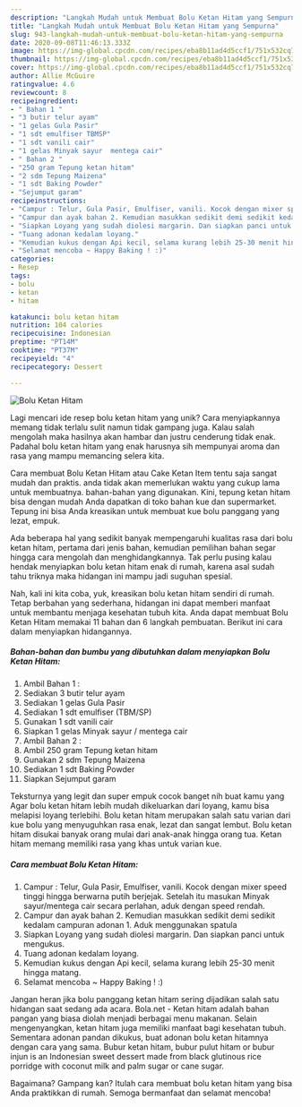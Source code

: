 ```yaml
---
description: "Langkah Mudah untuk Membuat Bolu Ketan Hitam yang Sempurna"
title: "Langkah Mudah untuk Membuat Bolu Ketan Hitam yang Sempurna"
slug: 943-langkah-mudah-untuk-membuat-bolu-ketan-hitam-yang-sempurna
date: 2020-09-08T11:46:13.333Z
image: https://img-global.cpcdn.com/recipes/eba8b11ad4d5ccf1/751x532cq70/bolu-ketan-hitam-foto-resep-utama.jpg
thumbnail: https://img-global.cpcdn.com/recipes/eba8b11ad4d5ccf1/751x532cq70/bolu-ketan-hitam-foto-resep-utama.jpg
cover: https://img-global.cpcdn.com/recipes/eba8b11ad4d5ccf1/751x532cq70/bolu-ketan-hitam-foto-resep-utama.jpg
author: Allie McGuire
ratingvalue: 4.6
reviewcount: 8
recipeingredient:
- " Bahan 1 "
- "3 butir telur ayam"
- "1 gelas Gula Pasir"
- "1 sdt emulfiser TBMSP"
- "1 sdt vanili cair"
- "1 gelas Minyak sayur  mentega cair"
- " Bahan 2 "
- "250 gram Tepung ketan hitam"
- "2 sdm Tepung Maizena"
- "1 sdt Baking Powder"
- "Sejumput garam"
recipeinstructions:
- "Campur : Telur, Gula Pasir, Emulfiser, vanili. Kocok dengan mixer speed tinggi hingga berwarna putih berjejak. Setelah itu masukan Minyak sayur/mentega cair secara perlahan, aduk dengan speed rendah."
- "Campur dan ayak bahan 2. Kemudian masukkan sedikit demi sedikit kedalam campuran adonan 1. Aduk menggunakan spatula"
- "Siapkan Loyang yang sudah diolesi margarin. Dan siapkan panci untuk mengukus."
- "Tuang adonan kedalam loyang."
- "Kemudian kukus dengan Api kecil, selama kurang lebih 25-30 menit hingga matang."
- "Selamat mencoba ~ Happy Baking ! :)"
categories:
- Resep
tags:
- bolu
- ketan
- hitam

katakunci: bolu ketan hitam 
nutrition: 104 calories
recipecuisine: Indonesian
preptime: "PT14M"
cooktime: "PT37M"
recipeyield: "4"
recipecategory: Dessert

---
```



![Bolu Ketan Hitam](https://img-global.cpcdn.com/recipes/eba8b11ad4d5ccf1/751x532cq70/bolu-ketan-hitam-foto-resep-utama.jpg)

Lagi mencari ide resep bolu ketan hitam yang unik? Cara menyiapkannya memang tidak terlalu sulit namun tidak gampang juga. Kalau salah mengolah maka hasilnya akan hambar dan justru cenderung tidak enak. Padahal bolu ketan hitam yang enak harusnya sih mempunyai aroma dan rasa yang mampu memancing selera kita.

Cara membuat Bolu Ketan Hitam atau Cake Ketan Item tentu saja sangat mudah dan praktis. anda tidak akan memerlukan waktu yang cukup lama untuk membuatnya. bahan-bahan yang digunakan. Kini, tepung ketan hitam bisa dengan mudah Anda dapatkan di toko bahan kue dan supermarket. Tepung ini bisa Anda kreasikan untuk membuat kue bolu panggang yang lezat, empuk.

Ada beberapa hal yang sedikit banyak mempengaruhi kualitas rasa dari bolu ketan hitam, pertama dari jenis bahan, kemudian pemilihan bahan segar hingga cara mengolah dan menghidangkannya. Tak perlu pusing kalau hendak menyiapkan bolu ketan hitam enak di rumah, karena asal sudah tahu triknya maka hidangan ini mampu jadi suguhan spesial.


Nah, kali ini kita coba, yuk, kreasikan bolu ketan hitam sendiri di rumah. Tetap berbahan yang sederhana, hidangan ini dapat memberi manfaat untuk membantu menjaga kesehatan tubuh kita. Anda dapat membuat Bolu Ketan Hitam memakai 11 bahan dan 6 langkah pembuatan. Berikut ini cara dalam menyiapkan hidangannya.

<!--inarticleads1-->

##### Bahan-bahan dan bumbu yang dibutuhkan dalam menyiapkan Bolu Ketan Hitam:

1. Ambil  Bahan 1 :
1. Sediakan 3 butir telur ayam
1. Sediakan 1 gelas Gula Pasir
1. Sediakan 1 sdt emulfiser (TBM/SP)
1. Gunakan 1 sdt vanili cair
1. Siapkan 1 gelas Minyak sayur / mentega cair
1. Ambil  Bahan 2 :
1. Ambil 250 gram Tepung ketan hitam
1. Gunakan 2 sdm Tepung Maizena
1. Sediakan 1 sdt Baking Powder
1. Siapkan Sejumput garam


Teksturnya yang legit dan super empuk cocok banget nih buat kamu yang Agar bolu ketan hitam lebih mudah dikeluarkan dari loyang, kamu bisa melapisi loyang terlebihi. Bolu ketan hitam merupakan salah satu varian dari kue bolu yang menyuguhkan rasa enak, lezat dan sangat lembut. Bolu ketan hitam disukai banyak orang mulai dari anak-anak hingga orang tua. Ketan hitam memang memiliki rasa yang khas untuk varian kue. 

<!--inarticleads2-->

##### Cara membuat Bolu Ketan Hitam:

1. Campur : Telur, Gula Pasir, Emulfiser, vanili. Kocok dengan mixer speed tinggi hingga berwarna putih berjejak. Setelah itu masukan Minyak sayur/mentega cair secara perlahan, aduk dengan speed rendah.
1. Campur dan ayak bahan 2. Kemudian masukkan sedikit demi sedikit kedalam campuran adonan 1. Aduk menggunakan spatula
1. Siapkan Loyang yang sudah diolesi margarin. Dan siapkan panci untuk mengukus.
1. Tuang adonan kedalam loyang.
1. Kemudian kukus dengan Api kecil, selama kurang lebih 25-30 menit hingga matang.
1. Selamat mencoba ~ Happy Baking ! :)


Jangan heran jika bolu panggang ketan hitam sering dijadikan salah satu hidangan saat sedang ada acara. Bola.net - Ketan hitam adalah bahan pangan yang biasa diolah menjadi berbagai menu makanan. Selain mengenyangkan, ketan hitam juga memiliki manfaat bagi kesehatan tubuh. Sementara adonan pandan dikukus, buat adonan bolu ketan hitamnya dengan cara yang sama. Bubur ketan hitam, bubur pulut hitam or bubur injun is an Indonesian sweet dessert made from black glutinous rice porridge with coconut milk and palm sugar or cane sugar. 

Bagaimana? Gampang kan? Itulah cara membuat bolu ketan hitam yang bisa Anda praktikkan di rumah. Semoga bermanfaat dan selamat mencoba!

